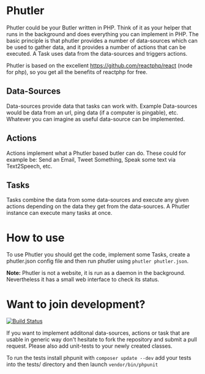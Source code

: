 Phutler
=======

Phutler could be your Butler written in PHP. Think of it as your helper that runs in the background and does everything you can implement in PHP.
The basic principle is that phutler provides a number of data-sources which can be used to gather data, and it provides a number of actions
that can be executed. A Task uses data from the data-sources and triggers actions.

Phutler is based on the excellent https://github.com/reactphp/react (node for php), so you get all the benefits of reactphp for free.


Data-Sources
------------
Data-sources provide data that tasks can work with. Example Data-sources would be data from an url, ping data (if a computer is pingable),
etc. Whatever you can imagine as useful data-source can be implemented.



Actions
-------
Actions implement what a Phutler based butler can do. These could for example be: Send an Email, Tweet Something, Speak some text via Text2Speech, etc.


Tasks
-----
Tasks combine the data from some data-sources and execute any given actions depending on the data they get from the data-sources.
A Phutler instance can execute many tasks at once.



How to use
==========
To use Phutler you should get the code, implement some Tasks, create a phutler.json config file and then run phutler using ``phutler phutler.json``.

**Note:** Phutler is not a website, it is run as a daemon in the background. Nevertheless it has a small web interface to check its status.

Want to join development?
=========================
[![Build Status](https://travis-ci.org/Shyru/Phutler.png?branch=master)](https://travis-ci.org/Shyru/Phutler)

If you want to implement additonal data-sources, actions or task that are usable in  generic way don't hesitate to fork the repository and submit a
pull request. Please also add unit-tests to your newly created classes.

To run the tests install phpunit with ``composer update --dev`` add your tests into the tests/ directory and then launch
``vendor/bin/phpunit``


